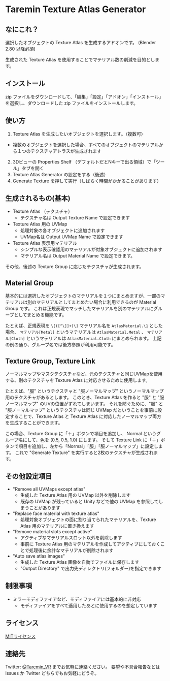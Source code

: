 # Taremin Texture Atlas Generator

## なにこれ？

選択したオブジェクトの Texture Atlas を生成するアドオンです。 (Blender 2.80 以降必須)

生成された Texture Atlas を使用することでマテリアル数の削減を目的とします。

## インストール

zip ファイルをダウンロードして、「編集」「設定」「アドオン」「インストール」を選択し、ダウンロードした zip ファイルをインストールします。

## 使い方

1. Texture Atlas を生成したいオブジェクトを選択します。（複数可）
  - 複数のオブジェクトを選択した場合、すべてのオブジェクトのマテリアルから１つのテクスチャアトラスが生成されます
2. 3Dビューの Properties Shelf （デフォルトだとNキーで出る領域）で「ツール」タブを開く
3. Texture Atlas Generator の設定をする（後述）
4. Generate Texture を押して実行（しばらく時間がかかることがあります）

## 生成されるもの(基本)

- Texture Atlas （テクスチャ）
  - テクスチャ名は Output Texture Name で設定できます
- Texture Atlas 用の UVMap
  - 処理対象の各オブジェクトに追加されます
  - UVMap名は Output UVMap Name で設定できます
- Texture Atlas 表示用マテリアル
  - シンプルな表示確認用のマテリアルが対象オブジェクトに追加されます
  - マテリアル名は Output Material Name で設定できます。

その他、後述の Texture Group に応じたテクスチャが生成されます。

## Material Group

基本的には選択したオブジェクトのマテリアルを１つにまとめますが、一部のマテリアルは別のマテリアルとしてまとめたい場合に利用できるのが Material Group です。
これは正規表現でマッチしたマテリアルを別のマテリアルにグループとしてまとめる機能です。

たとえば、正規表現を `\[([^\]]+)\]` マテリアル名を `AtlasMaterial.\1` とした場合、 `マテリアル[Metal]` というマテリアルは `AtlasMaterial.Metal` 、 `マテリアル[Cloth]` というマテリアルは `AtlasMaterial.Cloth` にまとめられます。
上記の例の通り、グループ名では後方参照が利用可能です。

## Texture Group, Texture Link

ノーマルマップやマスクテクスチャなど、元のテクスチャと同じUVMapを使用する、別のテクスチャを Texture Atlas に対応させるために使用します。

たとえば、"服" というテクスチャと "服ノーマルマップ" というノーマルマップ用のテクスチャがあるとします。
このとき、Texture Atlas を作ると "服" と "服ノーマルマップ" のUVの位置がずれてしまいます。
それを防ぐために、"服" と "服ノーマルマップ" というテクスチャは同じ UVMap だということを事前に設定することで、Texture Atlas と Texture Atlas に対応したノーマルマップ両方を生成することができます。

この場合、Texture Group に「＋」ボタンで項目を追加し、 Normal というグループ名にして、色を (0.5, 0.5, 1.0) にします。
そして Texture Link に「＋」ボタンで項目を追加し、左から「Normal」「服」「服ノーマルマップ」に設定します。
これで "Generate Texture" を実行すると2枚のテクスチャが生成されます。

## その他設定項目

- "Remove all UVMaps except atlas"
  - 生成した Texture Atlas 用の UVMap 以外を削除します
  - 既存の UVMap が残っていると Unity などで他の UVMap を参照してしまうことがあります
- "Replace face material with texture atlas"
  - 処理対象オブジェクトの面に割り当てられたマテリアルを、Texture Atlas 用のマテリアルに置き換えます
- "Remove material slots except active"
  - アクティブなマテリアルスロット以外を削除します
  - 事前に Texture Atlas 用のマテリアルを作成してアクティブにしておくことで処理後に余計なマテリアルが削除されます
- "Auto save atlas images"
  - 生成した Texture Atlas 画像を自動でファイルに保存します
  - "Output Directory" で出力先ディレクトリ(フォルダー)を指定できます

## 制限事項

- ミラーモディファイアなど、モディファイアには基本的に非対応
  - モディファイアをすべて適用したあとに使用するのを想定しています

## ライセンス

[MITライセンス](./LICENSE)

## 連絡先

Twitter: [@Taremin_VR](https://twitter.com/Taremin_VR) までお気軽に連絡ください。
要望や不具合報告などは Issues か Twitter どちらでもお気軽にどうぞ。